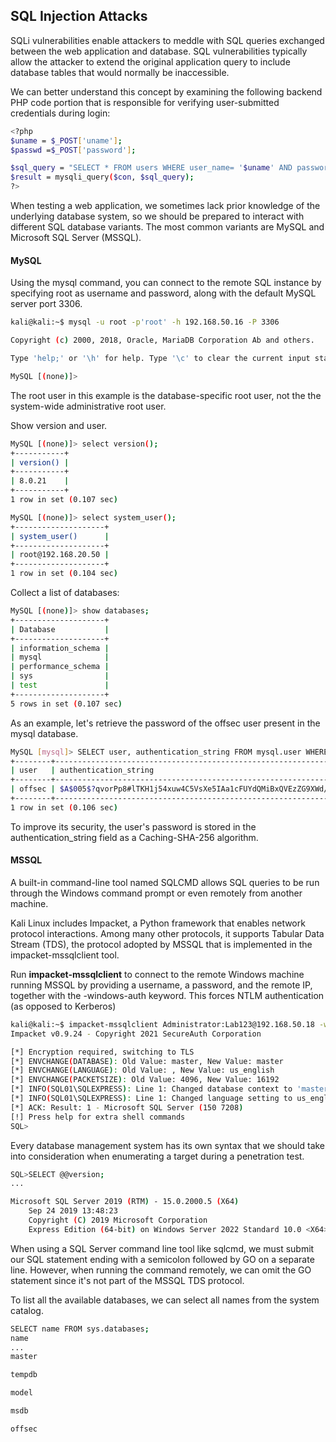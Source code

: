 ## SQL Injection Attacks

SQLi vulnerabilities enable attackers to meddle with SQL queries exchanged between the web application and database. SQL vulnerabilities typically allow the attacker to extend the original application query to include database tables that would normally be inaccessible.

We can better understand this concept by examining the  following backend PHP code portion that is responsible for verifying user-submitted credentials during login:
```bash
<?php
$uname = $_POST['uname'];
$passwd =$_POST['password'];

$sql_query = "SELECT * FROM users WHERE user_name= '$uname' AND password='$passwd'";
$result = mysqli_query($con, $sql_query);
?>
```

When testing a web application, we sometimes lack prior knowledge of the underlying database system, so we should be prepared to interact with different SQL database variants. The most common variants are MySQL and Microsoft SQL Server (MSSQL).

#### MySQL

Using the mysql command, you can connect to the remote SQL instance by specifying root as username and password, along with the default MySQL server port 3306.
```bash
kali@kali:~$ mysql -u root -p'root' -h 192.168.50.16 -P 3306

Copyright (c) 2000, 2018, Oracle, MariaDB Corporation Ab and others.

Type 'help;' or '\h' for help. Type '\c' to clear the current input statement.

MySQL [(none)]>
```
The root user in this example is the database-specific 
root user, not the the system-wide administrative root user.

Show version and user.
```bash
MySQL [(none)]> select version();
+-----------+
| version() |
+-----------+
| 8.0.21    |
+-----------+
1 row in set (0.107 sec)

MySQL [(none)]> select system_user();
+--------------------+
| system_user()      |
+--------------------+
| root@192.168.20.50 |
+--------------------+
1 row in set (0.104 sec)
```

Collect a list of databases:
```bash
MySQL [(none)]> show databases;
+--------------------+
| Database           |
+--------------------+
| information_schema |
| mysql              |
| performance_schema |
| sys                |
| test               |
+--------------------+
5 rows in set (0.107 sec)
```

As an example, let's retrieve the password of the offsec user present in the mysql database.
```bash
MySQL [mysql]> SELECT user, authentication_string FROM mysql.user WHERE user = 'offsec';
+--------+------------------------------------------------------------------------+
| user   | authentication_string                                                  |
+--------+------------------------------------------------------------------------+
| offsec | $A$005$?qvorPp8#lTKH1j54xuw4C5VsXe5IAa1cFUYdQMiBxQVEzZG9XWd/e6|
+--------+------------------------------------------------------------------------+
1 row in set (0.106 sec)
```
To improve its security, the user's password is stored in the authentication_string field as a Caching-SHA-256 algorithm.

#### MSSQL

A built-in command-line tool named SQLCMD allows SQL queries to be run through the Windows command prompt or even remotely from another machine.

Kali Linux includes Impacket, a Python framework that enables network protocol interactions. Among many other protocols, it supports Tabular Data Stream (TDS), the protocol adopted by MSSQL that is implemented in the impacket-mssqlclient tool.

Run **impacket-mssqlclient** to connect to the remote Windows machine running MSSQL by providing a username, a password, and the remote IP, together with the -windows-auth keyword. This forces NTLM authentication (as opposed to Kerberos)
```bash
kali@kali:~$ impacket-mssqlclient Administrator:Lab123@192.168.50.18 -windows-auth
Impacket v0.9.24 - Copyright 2021 SecureAuth Corporation

[*] Encryption required, switching to TLS
[*] ENVCHANGE(DATABASE): Old Value: master, New Value: master
[*] ENVCHANGE(LANGUAGE): Old Value: , New Value: us_english
[*] ENVCHANGE(PACKETSIZE): Old Value: 4096, New Value: 16192
[*] INFO(SQL01\SQLEXPRESS): Line 1: Changed database context to 'master'.
[*] INFO(SQL01\SQLEXPRESS): Line 1: Changed language setting to us_english.
[*] ACK: Result: 1 - Microsoft SQL Server (150 7208)
[!] Press help for extra shell commands
SQL>
```

Every database management system has its own syntax that we should take into consideration when enumerating a target during a penetration test.
```bash
SQL>SELECT @@version;
...

Microsoft SQL Server 2019 (RTM) - 15.0.2000.5 (X64)
	Sep 24 2019 13:48:23
	Copyright (C) 2019 Microsoft Corporation
	Express Edition (64-bit) on Windows Server 2022 Standard 10.0 <X64> (Build 20348: ) (Hypervisor)
```

When using a SQL Server command line tool like sqlcmd, we must submit our SQL statement ending with a semicolon followed by GO on a separate line. However, when running the command remotely, we can omit the GO statement since it's not part of the MSSQL TDS protocol.

To list all the available databases, we can select all names from the system catalog.
```bash
SELECT name FROM sys.databases;
name
...
master

tempdb

model

msdb

offsec
```
